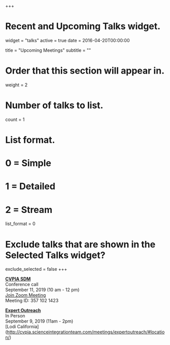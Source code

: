 +++
# Recent and Upcoming Talks widget.
widget = "talks"
active = true
date = 2016-04-20T00:00:00

title = "Upcoming Meetings"
subtitle = ""

# Order that this section will appear in.
weight = 2

# Number of talks to list.
count = 1

# List format.
#   0 = Simple
#   1 = Detailed
#   2 = Stream
list_format = 0

# Exclude talks that are shown in the Selected Talks widget?
exclude_selected = false
+++

**[CVPIA SDM](http://cvpia.scienceintegrationteam.com/meetings/)**     
Conference call     
September 11, 2019 (10 am - 12 pm)       
[Join Zoom Meeting](https://oregonstate.zoom.us/j/3571021423)     
Meeting ID: 357 102 1423 

**[Expert Outreach](http://cvpia.scienceintegrationteam.com/meetings/)**    
In Person    
September 9, 2019 (11am - 2pm)    
[Lodi California] (http://cvpia.scienceintegrationteam.com/meetings/expertoutreach/#location/)


